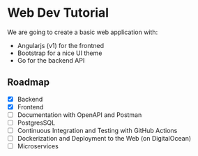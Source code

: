 # Web Dev Tutorial

We are going to create a basic web application with:

- Angularjs (v1) for the frontned
- Bootstrap for a nice UI theme
- Go for the backend API

## Roadmap
- [x] Backend
- [x] Frontend
- [ ] Documentation with OpenAPI and Postman
- [ ] PostgresSQL
- [ ] Continuous Integration and Testing with GitHub Actions
- [ ] Dockerization and Deployment to the Web (on DigitalOcean)
- [ ] Microservices